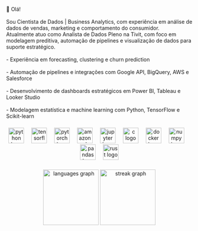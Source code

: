 <p align="left">👋 Olá!<br><br>Sou Cientista de Dados | Business Analytics, com experiência em análise de dados de vendas, marketing e comportamento do consumidor.<br>Atualmente atuo como Analista de Dados Pleno na Tivit, com foco em modelagem preditiva, automação de pipelines e visualização de dados para suporte estratégico.<br><br>- Experiência em forecasting, clustering e churn prediction<br><br>- Automação de pipelines e integrações com Google API, BigQuery, AWS e Salesforce<br><br>- Desenvolvimento de dashboards estratégicos em Power BI, Tableau e Looker Studio<br><br> - Modelagem estatística e machine learning com Python, TensorFlow e Scikit-learn</p>

###

<div align="center">
  <img src="https://cdn.jsdelivr.net/gh/devicons/devicon/icons/python/python-original.svg" height="42" alt="python logo"  />
  <img width="12" />
  <img src="https://cdn.jsdelivr.net/gh/devicons/devicon/icons/tensorflow/tensorflow-original.svg" height="42" alt="tensorflow logo"  />
  <img width="12" />
  <img src="https://cdn.jsdelivr.net/gh/devicons/devicon/icons/pytorch/pytorch-original.svg" height="42" alt="pytorch logo"  />
  <img width="12" />
  <img src="https://cdn.jsdelivr.net/gh/devicons/devicon/icons/amazonwebservices/amazonwebservices-line-wordmark.svg" height="42" alt="amazonwebservices logo"  />
  <img width="12" />
  <img src="https://cdn.jsdelivr.net/gh/devicons/devicon/icons/jupyter/jupyter-original.svg" height="42" alt="jupyter logo"  />
  <img width="12" />
  <img src="https://cdn.jsdelivr.net/gh/devicons/devicon/icons/c/c-original.svg" height="42" alt="c logo"  />
  <img width="12" />
  <img src="https://cdn.jsdelivr.net/gh/devicons/devicon/icons/docker/docker-original.svg" height="42" alt="docker logo"  />
  <img width="12" />
  <img src="https://cdn.jsdelivr.net/gh/devicons/devicon/icons/numpy/numpy-original.svg" height="42" alt="numpy logo"  />
  <img width="12" />
  <img src="https://cdn.jsdelivr.net/gh/devicons/devicon/icons/pandas/pandas-original.svg" height="42" alt="pandas logo"  />
  <img width="12" />
  <img src="https://cdn.jsdelivr.net/gh/devicons/devicon/icons/rust/rust-original.svg" height="42" alt="rust logo"  />
</div>

###

<div align="center">
  <img src="https://github-readme-stats.vercel.app/api/top-langs?username=GuilhermeKnipl&locale=en&hide_title=false&layout=compact&card_width=320&langs_count=5&theme=dracula&hide_border=false&order=2" height="150" alt="languages graph"  />
  <img src="https://streak-stats.demolab.com?user=GuilhermeKnipl&locale=en&mode=daily&theme=dracula&hide_border=false&border_radius=5&order=3" height="150" alt="streak graph"  />
</div>

###
